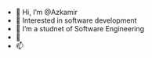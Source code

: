 - 👋 Hi, I’m @Azkamir
- 👀 Interested in software development
- 🌱 I’m a studnet of Software Engineering
- 💞️
- 📫 

<!---
Azkamir/Azkamir is a ✨ special ✨ repository because its `README.md` (this file) appears on your GitHub profile.
You can click the Preview link to take a look at your changes.
--->
